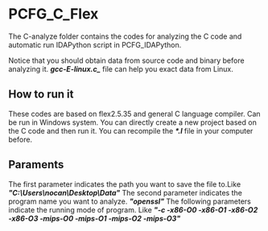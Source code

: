 # PCFG_C_Flex
The C-analyze folder contains the codes for analyzing the C code and automatic run IDAPython script in PCFG_IDAPython.

Notice that you should obtain data from source code and binary before analyzing it.
***gcc-E-linux.c_*** file can help you exact data from Linux.

## How to run it
These codes are based on flex2.5.35 and general C language compiler. Can be run in Windows system.
You can directly create a new project based on the C code and then run it.
You can recompile the ***\*.l*** file in your computer before. 

## Paraments
The first parameter indicates the path you want to save the file to.Like ***"C:\Users\nocan\Desktop\Data\"***
The second parameter indicates the program name you want to analyze. ***"openssl"***
The following parameters indicate the running mode of program. Like ***"-c -x86-O0 -x86-O1 -x86-O2 -x86-O3 -mips-O0 -mips-O1 -mips-O2 -mips-O3"***
